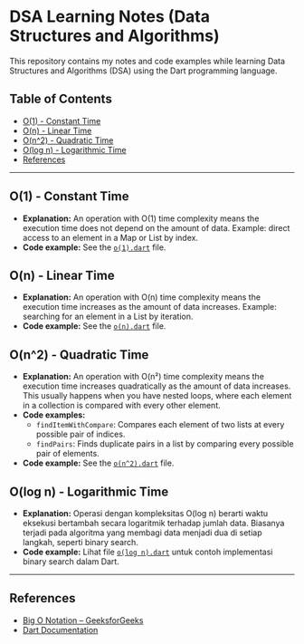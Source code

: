 # DSA Learning Notes (Data Structures and Algorithms)

This repository contains my notes and code examples while learning Data Structures and Algorithms (DSA) using the Dart programming language.

## Table of Contents

- [O(1) - Constant Time](#o1---constant-time)
- [O(n) - Linear Time](#on---linear-time)
- [O(n^2) - Quadratic Time](#on2---quadratic-time)
- [O(log n) - Logarithmic Time](#olog-n---logarithmic-time)
- [References](#references)

---

## O(1) - Constant Time

- **Explanation:** An operation with O(1) time complexity means the execution time does not depend on the amount of data. Example: direct access to an element in a Map or List by index.
- **Code example:** See the [`o(1).dart`](<./o(1).dart>) file.

## O(n) - Linear Time

- **Explanation:** An operation with O(n) time complexity means the execution time increases as the amount of data increases. Example: searching for an element in a List by iteration.
- **Code example:** See the [`o(n).dart`](<./o(n).dart>) file.

## O(n^2) - Quadratic Time

- **Explanation:** An operation with O(n²) time complexity means the execution time increases quadratically as the amount of data increases. This usually happens when you have nested loops, where each element in a collection is compared with every other element.
- **Code examples:**
  - `findItemWithCompare`: Compares each element of two lists at every possible pair of indices.
  - `findPairs`: Finds duplicate pairs in a list by comparing every possible pair of elements.
- **Code example:** See the [`o(n^2).dart`](<./o(n^2).dart>) file.

## O(log n) - Logarithmic Time

- **Explanation:** Operasi dengan kompleksitas O(log n) berarti waktu eksekusi bertambah secara logaritmik terhadap jumlah data. Biasanya terjadi pada algoritma yang membagi data menjadi dua di setiap langkah, seperti binary search.
- **Code example:** Lihat file [`o(log n).dart`](<./o(log n).dart>) untuk contoh implementasi binary search dalam Dart.

---

## References

- [Big O Notation – GeeksforGeeks](https://www.geeksforgeeks.org/analysis-of-algorithms-set-1-asymptotic-analysis/)
- [Dart Documentation](https://dart.dev/guides)
